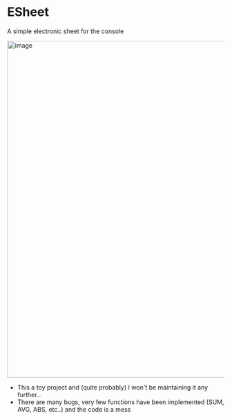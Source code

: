 # ESheet
A simple electronic sheet for the console

<img width="1259" height="780" alt="image" src="https://github.com/user-attachments/assets/69f1745f-bfcd-44bb-9dc9-59fd3b914b13" />

- This a toy project and (quite probably) I won't be maintaining it any further...
- There are many bugs, very few functions have been implemented (SUM, AVG, ABS, etc..) and the code is a mess
